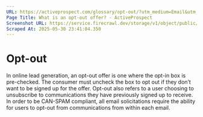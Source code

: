 ```yaml
---
URL: https://activeprospect.com/glossary/opt-out/?utm_medium=Email&utm_source=Website&utm_campaign=AP-Email-InsideCBM-Jan
Page Title: What is an opt-out offer? - ActiveProspect
Screenshot URL: https://service.firecrawl.dev/storage/v1/object/public/media/screenshot-67def43d-5dfe-436d-92d1-a2345775ff6c.png
Scraped At: 2025-05-30 23:41:04.350
---
```

# Opt-out

In online lead generation, an opt-out offer is one where the opt-in box is pre-checked. The consumer must uncheck the box to opt out if they don’t want to be signed up for the offer. Opt-out also refers to a user choosing to unsubscribe to communications they have previously signed up to receive. In order to be CAN-SPAM compliant, all email solicitations require the ability for users to opt-out from communications from within each email.


